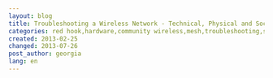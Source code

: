 ```yaml
---
layout: blog
title: Troubleshooting a Wireless Network - Technical, Physical and Social Needs
categories: red hook,hardware,community wireless,mesh,troubleshooting,site visits,maintenance
created: 2013-02-25
changed: 2013-07-26
post_author: georgia
lang: en
---
```

 
